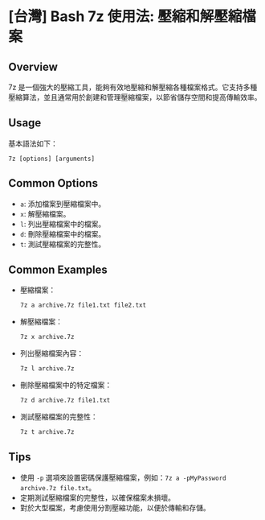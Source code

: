 # [台灣] Bash 7z 使用法: 壓縮和解壓縮檔案

## Overview
7z 是一個強大的壓縮工具，能夠有效地壓縮和解壓縮各種檔案格式。它支持多種壓縮算法，並且通常用於創建和管理壓縮檔案，以節省儲存空間和提高傳輸效率。

## Usage
基本語法如下：
```
7z [options] [arguments]
```

## Common Options
- `a`: 添加檔案到壓縮檔案中。
- `x`: 解壓縮檔案。
- `l`: 列出壓縮檔案中的檔案。
- `d`: 刪除壓縮檔案中的檔案。
- `t`: 測試壓縮檔案的完整性。

## Common Examples
- 壓縮檔案：
  ```bash
  7z a archive.7z file1.txt file2.txt
  ```
  
- 解壓縮檔案：
  ```bash
  7z x archive.7z
  ```

- 列出壓縮檔案內容：
  ```bash
  7z l archive.7z
  ```

- 刪除壓縮檔案中的特定檔案：
  ```bash
  7z d archive.7z file1.txt
  ```

- 測試壓縮檔案的完整性：
  ```bash
  7z t archive.7z
  ```

## Tips
- 使用 `-p` 選項來設置密碼保護壓縮檔案，例如：`7z a -pMyPassword archive.7z file.txt`。
- 定期測試壓縮檔案的完整性，以確保檔案未損壞。
- 對於大型檔案，考慮使用分割壓縮功能，以便於傳輸和存儲。